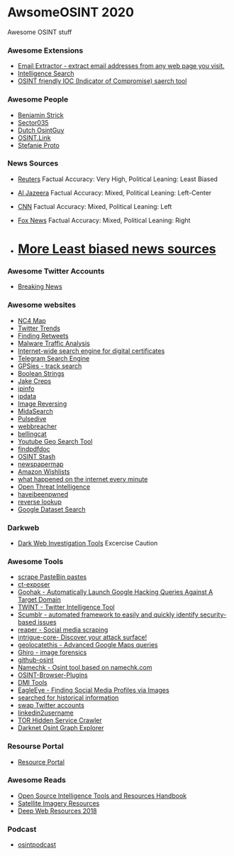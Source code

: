 # AwsomeOSINT 2020
Awesome OSINT stuff 

### Awesome Extensions
- [Email Extractor - extract email addresses from any web page you visit.](https://chrome.google.com/webstore/detail/email-extractor/naidmjmjlgpkbebchjabfjgcgjkgojbi?authuser=3)
- [Intelligence Search](https://chrome.google.com/webstore/detail/intelligence-search/dipfggodcibdmflidbceoaanadclgomm)
- [OSINT friendly IOC (Indicator of Compromise) saerch tool](https://chrome.google.com/webstore/detail/mitaka/bfjbejmeoibbdpfdbmbacmefcbannnbg)

### Awesome People
- [Benjamin Strick](https://twitter.com/BenDoBrown)
- [Sector035](https://twitter.com/Sector035)
- [Dutch OsintGuy](https://twitter.com/dutch_osintguy)
- [OSINT.Link](https://twitter.com/onlineosint)
- [Stefanie Proto](https://twitter.com/sprp77)

### News Sources
- [Reuters](https://www.reuters.com/) Factual Accuracy: Very High, Political Leaning: Least Biased
- [Al Jazeera](https://www.aljazeera.com/) Factual Accuracy: Mixed, Political Leaning: Left-Center
- [CNN](https://www.cnn.com/) Factual Accuracy: Mixed, Political Leaning: Left
- [Fox News](https://www.foxnews.com/) Factual Accuracy: Mixed, Political Leaning: Right

- # [More Least biased news sources](https://mediabiasfactcheck.com/center/)


### Awesome Twitter Accounts
- [Breaking News](https://twitter.com/breakingnews)

### Awesome websites
- [NC4 Map](https://solutions10.n-c4.net/wrkitem/WorkItemMainAction.do)
- [Twitter Trends](https://twitter.com/explore)
- [Finding Retweets](https://twren.ch/)
- [Malware Traffic Analysis](http://www.malware-traffic-analysis.net/index.html)
- [Internet-wide search engine for digital certificates](https://certdb.com/)
- [Telegram Search Engine](https://bit.ly/Telegago)
- [GPSies - track search](https://www.gpsies.com/trackList.do)
- [Boolean Strings](https://booleanstrings.com/)
- [Jake Creps](https://jakecreps.com/)
- [ipinfo](https://ipinfo.io/)
- [ipdata](https://ipdata.co/)
- [Image Reversing](http://imgops.com/)
- [MidaSearch](https://midasearch.org/)
- [Pulsedive](https://pulsedive.com/)
- [webbreacher](https://webbreacher.com/category/osint/)
- [bellingcat](https://www.bellingcat.com/)
- [Youtube Geo Search Tool](http://youtube.github.io/geo-search-tool/search.html)
- [findpdfdoc](http://www.findpdfdoc.com/)
- [OSINT Stash](http://workinukraine.space/)
- [newspapermap](https://newspapermap.com/)
- [Amazon Wishlists](https://www.amazon.com/gp/registry/search/)
- [what happened on the internet every minute](http://www.visualcapitalist.com/)
- [Open Threat Intelligence](https://cymon.io/)
- [haveibeenpwned](https://haveibeenpwned.com/)
- [reverse lookup](https://www.yougetsignal.com/)
- [Google Dataset Search](https://toolbox.google.com/datasetsearch)
    
### Darkweb
- [Dark Web Investigation Tools](https://iaca-darkweb-tools.com/) Excercise Caution

### Awesome Tools
- [scrape PasteBin pastes](https://github.com/d-Rickyy-b/pastepwn)
- [ct-exposer](https://github.com/chris408/ct-exposer)
- [Goohak - Automatically Launch Google Hacking Queries Against A Target Domain](https://github.com/1N3/Goohak)
- [TWINT - Twitter Intelligence Tool](https://github.com/twintproject/twint)
- [Scumblr - automated framework to easily and quickly identify security-based issues](https://github.com/Netflix-Skunkworks/Scumblr)
- [reaper - Social media scraping](https://github.com/scriptsmithttp://osint.link/h/reaper)
- [intrigue-core- Discover your attack surface! ](https://github.com/intrigueio/intrigue-core)
- [geolocatethis - Advanced Google Maps queries](https://github.com/musafir-py/geolocatethis)
- [Ghiro - image forensics](https://github.com/ghirensics)
- [github-osint](https://github.com/vulnbe/github-osint)
- [Namechk - Osint tool based on namechk.com](https://github.com/HA71/Namechk)
- [OSINT-Browser-Plugins](https://github.com/IVMachiavelli/OSINT-Browser-Plugins)
- [DMI Tools](https://wiki.digitalmethods.net/Dmi/ToolDatabase)
- [EagleEye - Finding Social Media Profiles via Images](https://github.com/ThoughtfulDev/EagleEye)
- [searched for historical information](https://github.com/si9int/cc.py)
- [swap Twitter accounts](https://github.com/snovvcrash/tweetlord)
- [linkedin2username](https://github.com/initstring/linkedin2username)
- [TOR Hidden Service Crawler](https://github.com/thelematic/poopak)
- [Darknet Osint Graph Explorer](https://github.com/pielco11/DOGE)

### Resourse Portal
- [Resource Portal](http://osint.link/)


### Awesome Reads 
- [Open Source Intelligence Tools and Resources Handbook](https://t.co/K9APKzaqkj)
- [Satellite Imagery Resources](https://t.co/CtuUMsv25d)
- [Deep Web Resources 2018](https://t.co/kEHkOUjnAj)

### Podcast
- [osintpodcast](http://osintpodcast.com/)
